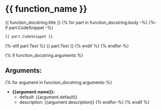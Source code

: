 # {{ function_name }}

{{ function_docstring.title }}
{% for part in function_docstring.body -%}
{%-if part.CodeSnippet -%}
```python
{{ part.CodeSnippet }}
```
{%-elif part.Text %}
{{ part.Text }}
{% endif %}
{% endfor-%}

{% if function_docstring.arguments %}
## Arguments:

{% for argument in function_docstring.arguments-%}
- **{{argument.name}}:**
    - default: {{argument.default}}
    - description: {{argument.description}}
{% endfor-%}
{% endif %}
